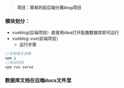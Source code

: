 > **项目：简单的前后端分离blog项目**
>

### 模块划分：
- vueblog(后端项目）直接用idea打开配置数据库即可运行
- vueblog-vue(前端项目）
  - 运行步骤
```js
//安装相关依赖
npm i
//启动项目
npm run serve

```

### 数据库文档在后端docs文件里


